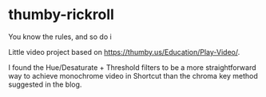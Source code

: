 # thumby-rickroll
You know the rules, and so do i

Little video project based on https://thumby.us/Education/Play-Video/.

I found the Hue/Desaturate + Threshold filters to be a more straightforward way to achieve monochrome video in Shortcut than the chroma key method suggested in the blog.
